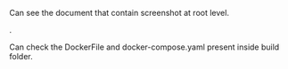 Can see the document that contain screenshot at root level.

.

Can check the DockerFile and docker-compose.yaml present inside build folder.
